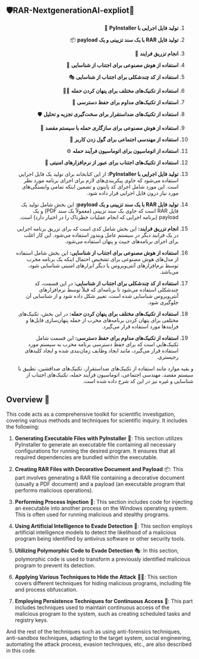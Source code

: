 ## 🛡️RAR-NextgenerationAI-expliot🧪
  
<div dir="rtl">
 
1. **تولید فایل اجرایی با PyInstaller** 🚀
2. **تولید فایل RAR با یک سند تزیینی و یک payload** 📦
3. **انجام تزریق فرایند** 💉
4. **استفاده از هوش مصنوعی برای اجتناب از شناسایی** 🤖
5. **استفاده از کد چندشکلی برای اجتناب از شناسایی** 🎭
6. **استفاده از تکنیک‌های مختلف برای پنهان کردن حمله** 🕵️‍♂️
7. **استفاده از تکنیک‌های مداوم برای حفظ دسترسی** 🔐
8. **استفاده از تکنیک‌های ضد‌استقرار برای سخت‌گیری تجزیه و تحلیل** 🛡️
9. **استفاده از هوش مصنوعی برای سازگاری حمله با سیستم مقصد** 🎯
10. **استفاده از مهندسی اجتماعی برای گول زدن کاربر** 🎣
11. **استفاده از اتوماسیون برای اتوماسیون فرآیند حمله** ⚙️
12. **استفاده از تکنیک‌های اجتناب برای عبور از نرم‌افزارهای امنیتی** 🛑

1. **تولید فایل اجرایی با PyInstaller:** از این کتابخانه برای تولید یک فایل اجرایی استفاده می‌شود که حاوی پیکربندی‌های لازم برای اجرای برنامه مورد نظر است. این مورد شامل اجرای کد پایتون و تضمین اینکه تمامی وابستگی‌های مورد نیاز درون فایل اجرایی قرار داده شود.

2. **تولید فایل RAR با یک سند تزیینی و یک payload:** این بخش شامل تولید یک فایل RAR است که حاوی یک سند تزیینی (معمولاً یک سند PDF) و یک payload (برنامه اجرایی که انجام عملیات خطرناک را در اختیار دارد) است.

3. **انجام تزریق فرایند:** این بخش شامل کدی است که برای تزریق برنامه اجرایی در یک فرایند دیگر در سیستم عامل ویندوز استفاده می‌شود. این کار اغلب برای اجرای برنامه‌های خبیث و پنهان استفاده می‌شود.

4. **استفاده از هوش مصنوعی برای اجتناب از شناسایی:** این بخش شامل استفاده از مدل‌های هوش مصنوعی برای تشخیص احتمال اینکه یک برنامه مخرب توسط نرم‌افزارهای آنتی‌ویروس یا دیگر ابزارهای امنیتی شناسایی شود، می‌باشد.

5. **استفاده از کد چندشکلی برای اجتناب از شناسایی:** در این قسمت، کد چندشکلی استفاده می‌شود تا برنامه‌ای که قبلاً توسط نرم‌افزارهای آنتی‌ویروس شناسایی شده است، تغییر شکل داده شود و از شناسایی آن جلوگیری شود.

6. **استفاده از تکنیک‌های مختلف برای پنهان کردن حمله:** در این بخش، تکنیک‌های مختلفی برای پنهان کردن برنامه‌های مخرب از جمله پنهان‌سازی فایل‌ها و فرایندها مورد استفاده قرار می‌گیرد.

7. **استفاده از تکنیک‌های مداوم برای حفظ دسترسی:** این قسمت شامل تکنیک‌هایی است که برای حفظ دسترسی برنامه مخرب به سیستم مورد استفاده قرار می‌گیرد، مانند ایجاد وظایف زمان‌بندی شده و ایجاد کلیدهای رجیستری.

و بقیه موارد مانند استفاده از تکنیک‌های ضد‌استقرار، تکنیک‌های ضدافشین، تطبیق با سیستم مقصد، مهندسی اجتماعی، اتوماسیون فرآیند حمله، تکنیک‌های اجتناب از شناسایی و غیره نیز در این کد شرح داده شده است.

</div>

## Overview 📝

This code acts as a comprehensive toolkit for scientific investigation, covering various methods and techniques for scientific inquiry. It includes the following:

1. **Generating Executable Files with PyInstaller** 🚀: This section utilizes PyInstaller to generate an executable file containing all necessary configurations for running the desired program. It ensures that all required dependencies are bundled within the executable.

2. **Creating RAR Files with Decorative Document and Payload** 📦: This part involves generating a RAR file containing a decorative document (usually a PDF document) and a payload (an executable program that performs malicious operations).

3. **Performing Process Injection** 💉: This section includes code for injecting an executable into another process on the Windows operating system. This is often used for running malicious and stealthy programs.

4. **Using Artificial Intelligence to Evade Detection** 🤖: This section employs artificial intelligence models to detect the likelihood of a malicious program being identified by antivirus software or other security tools.

5. **Utilizing Polymorphic Code to Evade Detection** 🎭: In this section, polymorphic code is used to transform a previously identified malicious program to prevent its detection.

6. **Applying Various Techniques to Hide the Attack** 🕵️‍♂️: This section covers different techniques for hiding malicious programs, including file and process obfuscation.

7. **Employing Persistence Techniques for Continuous Access** 🔐: This part includes techniques used to maintain continuous access of the malicious program to the system, such as creating scheduled tasks and registry keys.

And the rest of the techniques such as using anti-forensics techniques, anti-sandbox techniques, adapting to the target system, social engineering, automating the attack process, evasion techniques, etc., are also described in this code.
```
